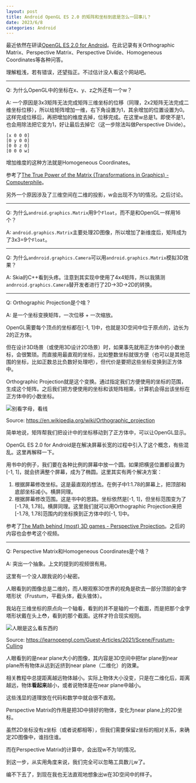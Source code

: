```yaml
---
layout: post
title: Android OpenGL ES 2.0 的矩阵和坐标到底是怎么一回事儿？
date: 2023/6/8
categories: Android
---
```


最近依然在研读[OpenGL ES 2.0 for Android](https://www.amazon.com/OpenGL-Android-Quick-Start-Pragmatic-Programmers/dp/1937785343)。在此记录有关Orthographic Matrix、Perspective Matrix、Perspective Divide、Homogeneous Coordinates等各种问答。

理解粗浅，若有错误，还望指正。不过估计没人看这个网站吧。

<!--more-->

---

Q: 为什么OpenGL中的坐标在x、y、z之外还有一个w？

A: 一个原因是3x3矩阵无法完成矩阵三维坐标的位移（同理，2x2矩阵无法完成二维坐标位移），所以给矩阵增加一维，右下角设置为1，其余增加的位置设置为0。这样完成位移后，再把增加的维度去掉，位移完成。在这里w总是1。即使不是1，也会用除法把它变为1，好让最后去掉它（这一步除法叫做Perspective Divide）。

```Text
[x 0 0 0]
[0 y 0 0]
[0 0 z 0]
[0 0 0 w]
```

增加维度的这种方法就是Homogeneous Coordinates。

参考了[The True Power of the Matrix (Transformations in Graphics) - Computerphile](https://youtu.be/vQ60rFwh2ig)。

另外一个原因涉及了三维空间在二维的投影，w会出现不为1的情况。之后讨论。

---

Q: 为什么`android.graphics.Matrix`用9个`Float`，而不是和OpenGL一样用16个？

A: `android.graphics.Matrix`主要处理2D图像，所以增加了新维度后，矩阵成为了3x3=9个`Float`。

---

Q: 为什么`andnroid.graphics.Camera`可以用`android.graphics.Matrix`模拟3D效果？

A: Skia的C++看到头疼。注意到其实现中使用了4x4矩阵，所以我猜测`andnroid.graphics.Camera`替开发者进行了2D->3D->2D的转换。

---

Q: Orthographic Projection是个啥？

A: 是一个坐标变换矩阵，一次位移 + 一次缩放。

OpenGL需要每个顶点的坐标都在[-1, 1]中，也就是3D空间中位于原点的，边长为2的正方体。

但在设计3D场景（或使用3D设计2D场景）时，如果事先就用正方体中的小数坐标，会很繁琐。而直接用最直观的坐标，比如整数坐标就很方便（也可以是其他范围的坐标，比如正数总比负数好处理吧），但代价是要把这些坐标变换到正方体中。

Orthographic Projection就是这个变换。通过指定我们方便使用的坐标的范围，生成这个矩阵。之后我们把方便使用的坐标和该矩阵相乘，计算机会得出该坐标在正方体中的小数坐标。

![别看字母，看线](https://upload.wikimedia.org/wikipedia/commons/thumb/4/48/Axonometric_projection.svg/225px-Axonometric_projection.svg.png)

Source: <https://en.wikipedia.org/wiki/Orthographic_projection>

简单地说，矩阵帮我们把设计中的坐标移动到了正方体中，可以让OpenGL显示。

OpenGL ES 2.0 for Android是在解决屏幕长宽的过程中引入了这个概念，有些混乱。这里再解释一下。

用书中的例子，我们要在各种比例的屏幕中放一个圆。如果把横竖位置都设置为[-1, 1]，就会挤满整个屏幕，成为了椭圆。这里其实有两个解决方案：

1. 根据屏幕修改坐标。这是最直观的想法。在例子中1:1.78的屏幕上，把顶部和底部坐标减小。横屏同理。
2. 根据屏幕修改范围。这是书中的思路。坐标依然是[-1, 1]，但坐标范围变为了[-1.78, 1.78]。横屏同理。这里我们就可以用Orthographic Projection来把[-1.78, 1.78]范围内的坐标换到正方体中的[-1, 1]中。

参考了[The Math behind (most) 3D games - Perspective Projection](https://youtu.be/U0_ONQQ5ZNM)。之后的内容也会参考这个视频。

---

Q: Perspective Matrix和Homogeneous Coordinates是个啥？

A: 突出一个抽象。上文的提到的视频很有用。

这里有一个没人跟我说的小秘密。

人眼看到的图像总是二维的，而人眼观察3D世界的视角是砍去一部分顶部的金字塔形状（Frustum，平截头体，截头锥体）。

我站在三维坐标的原点向一个轴看，看到的并不是轴的一个截面，而是把那个金字塔形状戴在头上😳，看到的那个截面。这样才符合现实规则。

![人眼是这么看东西的](https://learnopengl.com/img/guest/2021/Frustum_culling/VisualCameraFrustum.png)

Source: <https://learnopengl.com/Guest-Articles/2021/Scene/Frustum-Culling>

人眼看到的是near plane大小的图像，其内容是3D空间中把far plane到near plane所有物体从远到近挤到near plane（二维化）的效果。

相关教程中总提距离越远物体越小。实际上物体大小没变，只是在二维化后，距离越远，物体**看起来**越小，或者说物体是在near plane中越小。

这些浅显的道理放在代码和数学中就会很不直观。

Perspective Matrix的作用是把3D中排好的物体，变化为near plane上的2D坐标。

虽然2D坐标没有z坐标（或者说都相等），但我们需要保留z坐标的相对关系，来确定2D图像中，谁挡住谁。

而在Perspective Matrix的计算中，会出现w不为1的情况。

到这一步，从实用角度来说，我们完全可以忽略工具数儿w了。

编不下去了，到现在我也无法直观地想象出w在3D空间中的样子。
